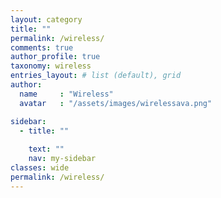 ```yaml
---
layout: category
title: ""
permalink: /wireless/
comments: true
author_profile: true
taxonomy: wireless
entries_layout: # list (default), grid
author:
  name     : "Wireless"
  avatar   : "/assets/images/wirelessava.png"

sidebar:
  - title: ""
    
    text: ""
    nav: my-sidebar
classes: wide
permalink: /wireless/
---
```

